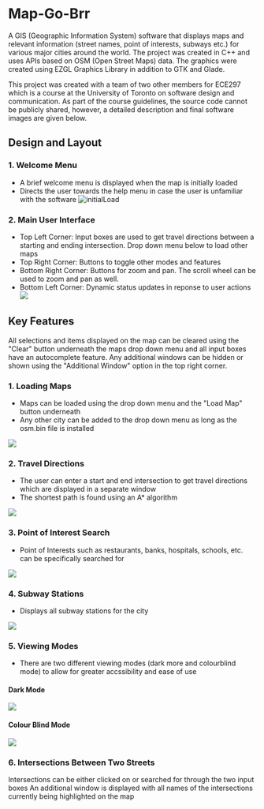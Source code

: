 # Map-Go-Brr

A GIS (Geographic Information System) software that displays maps and relevant information (street names, point of interests, subways etc.) for various major cities around the world. The project was created in C++ and uses APIs based on OSM (Open Street Maps) data. The graphics were created using EZGL Graphics Library in addition to GTK and Glade.

This project was created with a team of two other members for ECE297 which is a course at the University of Toronto on software design and communication. As part of the course guidelines, the source code cannot be publicly shared, however, a detailed description and final software images are given below.

## Design and Layout

### 1. Welcome Menu
- A brief welcome menu is displayed when the map is initially loaded
- Directs the user towards the help menu in case the user is unfamiliar with the software
![initialLoad](https://user-images.githubusercontent.com/69488258/120865339-d9b2c680-c55b-11eb-9513-e92ff1e13966.png)

### 2. Main User Interface

- Top Left Corner: Input boxes are used to get travel directions between a starting and ending intersection. Drop down menu below to load other maps
- Top Right Corner: Buttons to toggle other modes and features
- Bottom Right Corner: Buttons for zoom and pan. The scroll wheel can be used to zoom and pan as well.
- Bottom Left Corner: Dynamic status updates in reponse to user actions
![](https://github.com/lilkarti/297MAP/blob/main/Images/mainUI.jpg)

## Key Features
All selections and items displayed on the map can be cleared using the "Clear" button underneath the maps drop down menu and all input boxes have an autocomplete feature. Any additional windows can be hidden or shown using the "Additional Window" option in the top right corner.

### 1. Loading Maps 
- Maps can be loaded using the drop down menu and the "Load Map" button underneath
- Any other city can be added to the drop down menu as long as the osm.bin file is installed

![](https://github.com/lilkarti/297MAP/blob/main/Images/loadMap.gif)

### 2. Travel Directions
- The user can enter a start and end intersection to get travel directions which are displayed in a separate window
- The shortest path is found using an A* algorithm

![](https://github.com/lilkarti/297MAP/blob/main/Images/travelDirections.png)

### 3. Point of Interest Search
- Point of Interests such as restaurants, banks, hospitals, schools, etc. can be specifically searched for

![](https://github.com/lilkarti/297MAP/blob/main/Images/POISearch.png)

### 4. Subway Stations
- Displays all subway stations for the city

![](https://github.com/lilkarti/297MAP/blob/main/Images/subwayStations.png)

### 5. Viewing Modes
- There are two different viewing modes (dark more and colourblind mode) to allow for greater accssibility and ease of use

#### Dark Mode 
![](https://github.com/lilkarti/297MAP/blob/main/Images/darkMode.png)

#### Colour Blind Mode 
![](https://github.com/lilkarti/297MAP/blob/main/Images/colourblindMode.png)

### 6. Intersections Between Two Streets
Intersections can be either clicked on or searched for through the two input boxes
An additional window is displayed with all names of the intersections currently being highlighted on the map

